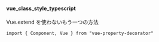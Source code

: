 #### vue_class_style_typescript

Vue.extend を使わないもう一つの方法

```
import { Component, Vue } from "vue-property-decorator"
```
